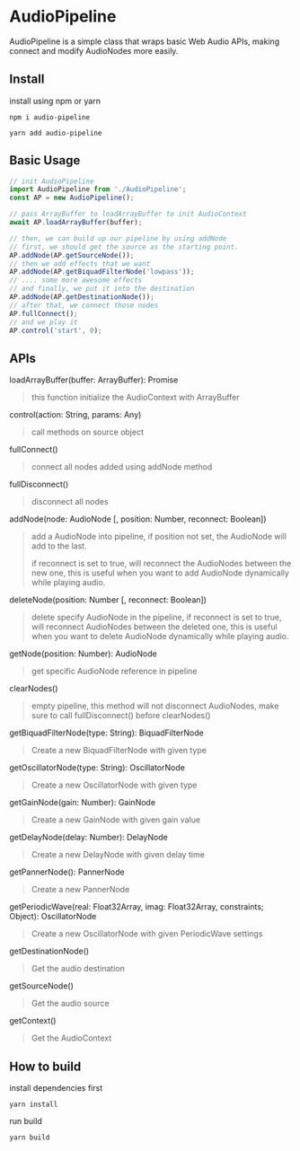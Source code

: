 # AudioPipeline

AudioPipeline is a simple class that wraps basic Web Audio APIs, making connect and modify AudioNodes more easily.

## Install

install using npm or yarn

`npm i audio-pipeline`

`yarn add audio-pipeline`

## Basic Usage

```javascript
// init AudioPipeline
import AudioPipeline from './AudioPipeline';
const AP = new AudioPipeline();

// pass ArrayBuffer to loadArrayBuffer to init AudioContext
await AP.loadArrayBuffer(buffer);

// then, we can build up our pipeline by using addNode
// first, we should get the source as the starting point.
AP.addNode(AP.getSourceNode());
// then we add effects that we want
AP.addNode(AP.getBiquadFilterNode('lowpass'));
// .... some more awesome effects
// and finally, we put it into the destination
AP.addNode(AP.getDestinationNode());
// after that, we connect those nodes
AP.fullConnect();
// and we play it
AP.control('start', 0);
```

## APIs

loadArrayBuffer(buffer: ArrayBuffer): Promise

> this function initialize the AudioContext with ArrayBuffer

control(action: String, params: Any)

> call methods on source object

fullConnect()

> connect all nodes added using addNode method

fullDisconnect()

> disconnect all nodes

addNode(node: AudioNode [, position: Number, reconnect: Boolean])

> add a AudioNode into pipeline, if position not set, the AudioNode will add to the last.
>
> if reconnect is set to true, will reconnect the AudioNodes between the new one, this is useful when you want to add AudioNode dynamically while playing audio.

deleteNode(position: Number [, reconnect: Boolean])

> delete specify AudioNode in the pipeline, if reconnect is set to true, will reconnect AudioNodes between the deleted one, this is useful when you want to delete AudioNode dynamically while playing audio.

getNode(position: Number): AudioNode

> get specific AudioNode reference in pipeline

clearNodes()

> empty pipeline, this method will not disconnect AudioNodes, make sure to call fullDisconnect() before clearNodes()

getBiquadFilterNode(type: String): BiquadFilterNode

> Create a new BiquadFilterNode with given type

getOscillatorNode(type: String): OscillatorNode

> Create a new OscillatorNode with given type

getGainNode(gain: Number): GainNode

> Create a new GainNode with given gain value

getDelayNode(delay: Number): DelayNode

> Create a new DelayNode with given delay time

getPannerNode(): PannerNode

> Create a new PannerNode

getPeriodicWave(real: Float32Array, imag: Float32Array, constraints; Object): OscillatorNode

> Create a new OscillatorNode with given PeriodicWave settings

getDestinationNode()

> Get the audio destination

getSourceNode()

> Get the audio source

getContext()

> Get the AudioContext

## How to build

install dependencies first

`yarn install`

run build

`yarn build`